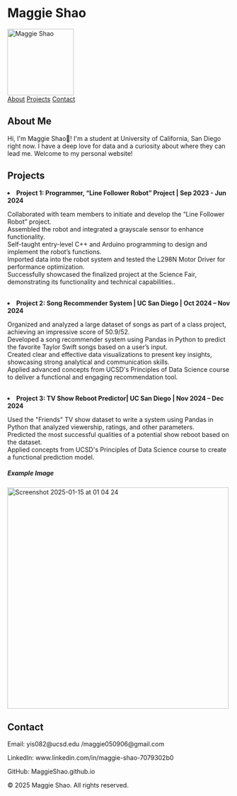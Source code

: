 # Maggie Shao

<img src="https://github.com/user-attachments/assets/575215e2-199d-4820-9d8b-32bd738e910c" alt="Maggie Shao" width="150">

<html lang="en">
<head>
    <meta charset="UTF-8">
    <meta name="viewport" content="width=device-width, initial-scale=1.0">
  
  

  
    
  

<div class="nav">
    <a href="#about">About</a>
    <a href="#projects">Projects</a>
    <a href="#contact">Contact</a>
</div>

<div class="content" id="about">
    <h2>About Me</h2>
    <p>Hi, I'm Maggie Shao👋! I'm a student at University of California, San Diego right now. I have a deep love for data and a curiosity about where they can lead me. Welcome to my personal website!</p>
</div>

<div class="content" id="projects">
    <h2>Projects</h2>
        <li><strong>Project 1: Programmer, “Line Follower Robot” Project | Sep 2023 - Jun 2024</strong>


Collaborated with team members to initiate and develop the “Line Follower Robot” project.<br>
Assembled the robot and integrated a grayscale sensor to enhance functionality.<br>
Self-taught entry-level C++ and Arduino programming to design and implement the robot’s functions.<br>
Imported data into the robot system and tested the L298N Motor Driver for performance optimization.<br>
Successfully showcased the finalized project at the Science Fair, demonstrating its functionality and technical capabilities..</li><br>
        <li><strong>Project 2: Song Recommender System | UC San Diego | Oct 2024 – Nov 2024</strong>

Organized and analyzed a large dataset of songs as part of a class project, achieving an impressive score of 50.9/52.<br>
Developed a song recommender system using Pandas in Python to predict the favorite Taylor Swift songs based on a user’s input.<br>
Created clear and effective data visualizations to present key insights, showcasing strong analytical and communication skills.<br>
Applied advanced concepts from UCSD's Principles of Data Science course to deliver a functional and engaging recommendation tool.</li><br>
        <li><strong>Project 3: TV Show Reboot Predictor| UC San Diego | Nov 2024 – Dec 2024</strong>
        
Used the "Friends" TV show dataset to write a system using Pandas in Python that analyzed viewership, ratings, and other parameters.<br>
Predicted the most successful qualities of a potential show reboot based on the dataset.<br>
Applied concepts from UCSD's Principles of Data Science course to create a functional prediction model.</li>
    </ul>
<h5></strong>Example Image</h5>
    <img src="https://github.com/user-attachments/assets/84ba369a-e536-4758-86ef-10fa7f2166c6" alt="Screenshot 2025-01-15 at 01 04 24" width="500">
</div>

<div class="content" id="contact">
    <h2>Contact</h2>
    <p>Email: yis082@ucsd.edu /maggie050906@gmail.com</p>
    <p>LinkedIn: www.linkedin.com/in/maggie-shao-7079302b0</p>
    <p>GitHub: MaggieShao.github.io</p>
</div>

<footer>
    <p>&copy; 2025 Maggie Shao. All rights reserved.</p>
</footer>
